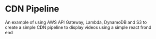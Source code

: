 # CDN Pipeline

An example of using AWS API Gateway, Lambda, DynamoDB and S3 to create a simple CDN pipeline to display videos using a simple react frond end


